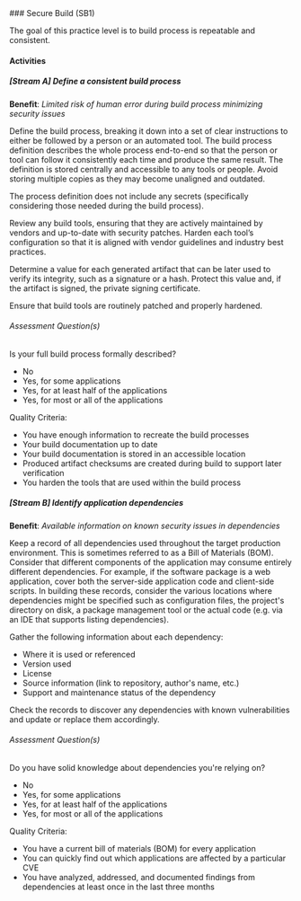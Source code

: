 <div class="new-page"/>
### Secure Build (SB1)

The goal of this practice level is to build process is repeatable and consistent.

#### Activities

##### [Stream A] Define a consistent build process
<b>Benefit</b>: <i>Limited risk of human error during build process minimizing security issues</i>

Define the build process, breaking it down into a set of clear instructions to either be followed by a person or an automated tool. The build process definition describes the whole process end-to-end so that the person or tool can follow it consistently each time and produce the same result. The definition is stored centrally and accessible to any tools or people. Avoid storing multiple copies as they may become unaligned and outdated.

The process definition does not include any secrets (specifically considering those needed during the build process).

Review any build tools, ensuring that they are actively maintained by vendors and up-to-date with security patches. Harden each tool’s configuration so that it is aligned with vendor guidelines and industry best practices.

Determine a value for each generated artifact that can be later used to verify its integrity, such as a signature or a hash. Protect this value and, if the artifact is signed, the private signing certificate.

Ensure that build tools are routinely patched and properly hardened.


###### Assessment Question(s)
Is your full build process formally described?

- No
- Yes, for some applications
- Yes, for at least half of the applications
- Yes, for most or all of the applications


Quality Criteria:

- You have enough information to recreate the build processes
- Your build documentation up to date
- Your build documentation is stored in an accessible location
- Produced artifact checksums are created during build to support later verification
- You harden the tools that are used within the build process


##### [Stream B] Identify application dependencies
<b>Benefit</b>: <i>Available information on known security issues in dependencies</i>

Keep a record of all dependencies used throughout the target production environment. This is sometimes referred to as a Bill of Materials (BOM). Consider that different components of the application may consume entirely different dependencies. For example, if the software package is a web application, cover both the server-side application code and client-side scripts. In building these records, consider the various locations where dependencies might be specified such as configuration files, the project's directory on disk, a package management tool or the actual code (e.g. via an IDE that supports listing dependencies).

Gather the following information about each dependency&#58;

* Where it is used or referenced
* Version used
* License
* Source information (link to repository, author's name, etc.)
* Support and maintenance status of the dependency

Check the records to discover any dependencies with known vulnerabilities and update or replace them accordingly.


###### Assessment Question(s)
Do you have solid knowledge about dependencies you're relying on?

- No
- Yes, for some applications
- Yes, for at least half of the applications
- Yes, for most or all of the applications


Quality Criteria:

- You have a current bill of materials (BOM) for every application
- You can quickly find out which applications are affected by a particular CVE
- You have analyzed, addressed, and documented findings from dependencies at least once in the last three months

